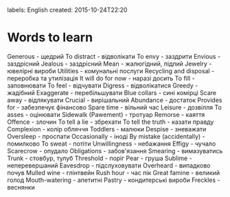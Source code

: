 labels: English
created: 2015-10-24T22:20

# Words to learn

Generous - щедрий
To distract - відволікати
To envy - заздрити
Envious - заздрісний
Jealous - заздрісний
Mean - жалюгідний, підлий
Jewelry - ювелірні вироби
Utilities - комунальні послуги
Recycling and disposal - переробка та утилізація
It will do for now - наразі досить
To fill - заповнювати
To feel - відчувати
Digress - відволікатися
Greedy - жадібний
Exaggerate - перебільшувати
Blue collars - сині комірці
Scare away - відлякувати
Crucial - вирішальний
Abundance - достаток
Provides for - забезпечує фінансово
Spare time - вільний час
Leisure - дозвілля
To asses - оцінювати
Sidewalk (Pawement) - тротуар
Remorse - каяття
Offence - злочин
To tell a lie - збрехати
To tell the truth - казати правду
Complexion - колір обляччя
Toddlers - малюки
Despise - зневажати
Oversleep - проспати
Occasionally - іноді
By mistake (accidentally) - помилково
To sweat - потіти
Unwillingness - небажання
Effigy - чучало
Scarecrow - опудало
Obligations - забов'язання
Smearing - вимазуватись
Trunk - стовбур, тулуб
Threshold - поріг
Pear - груша
Sublime - неперевершаний
Eavesdrop - підслуховувати
Overheard - випадково почув
Mulled wine - глінтвейн
Rush hour - час пік
Great famine - великий голод
Mouth-watering - апетитні
Pastry - кондитерські вироби
Freckles - веснянки
